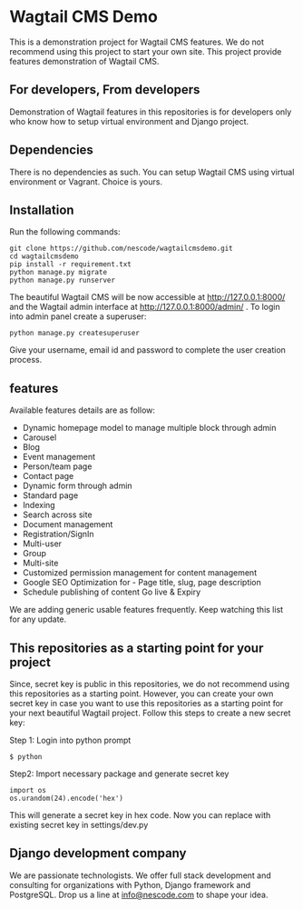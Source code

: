 # Wagtail CMS Demo

This is a demonstration project for Wagtail CMS features. We do not recommend using
this project to start your own site. This project provide features demonstration
of Wagtail CMS.

## For developers, From developers

Demonstration of Wagtail features in this repositories is for developers only who know how to setup
virtual environment and Django project.

## Dependencies

There is no dependencies as such. You can setup Wagtail CMS using virtual environment or Vagrant. Choice is yours.

## Installation

Run the following commands:
```
git clone https://github.com/nescode/wagtailcmsdemo.git
cd wagtailcmsdemo
pip install -r requirement.txt
python manage.py migrate
python manage.py runserver
```
The beautiful Wagtail CMS will be now accessible at http://127.0.0.1:8000/ and the Wagtail admin interface
at http://127.0.0.1:8000/admin/ . To login into admin panel create a superuser:

```
python manage.py createsuperuser
```
Give your username, email id and password to complete the user creation process.

## features

Available features details are as follow:
* Dynamic homepage model to manage multiple block through admin
* Carousel
* Blog
* Event management
* Person/team page
* Contact page
* Dynamic form through admin
* Standard page
* Indexing
* Search across site
* Document management
* Registration/SignIn
* Multi-user
* Group
* Multi-site
* Customized permission management for content management
* Google SEO Optimization for - Page title, slug, page description
* Schedule publishing of content Go live & Expiry

We are adding generic usable features frequently. Keep watching this list for any update.

## This repositories as a starting point for your project

Since, secret key is public in this repositories, we do not recommend using this repositories
as a starting point. However, you can create your own secret key in case you want to use this
repositories as a starting point for your next beautiful Wagtail project.
Follow this steps to create a new secret key:

Step 1: Login into python prompt
```
$ python
```
Step2: Import necessary package and generate secret key
```
import os
os.urandom(24).encode('hex')
```
This will generate a secret key in hex code.
Now you can replace with existing secret key in settings/dev.py

## Django development company

We are passionate technologists. We offer full stack development and consulting for organizations
with Python, Django framework and PostgreSQL. Drop us a line at info@nescode.com to shape your idea.
